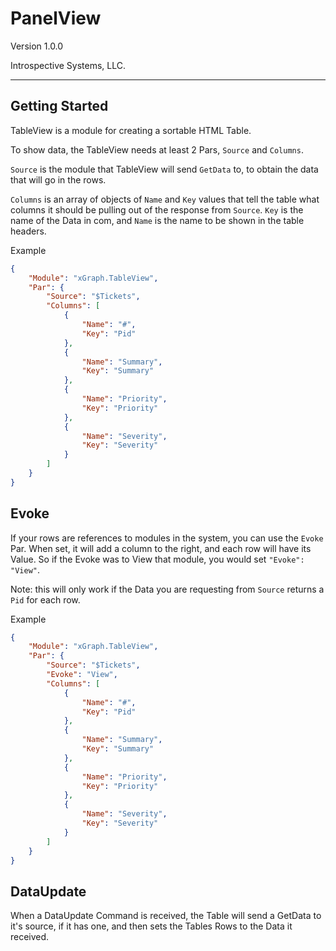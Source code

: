 # PanelView

Version 1.0.0

Introspective Systems, LLC.

---

## Getting Started

TableView is a module for creating a sortable HTML Table.

To show data, the TableView needs at least 2 Pars, `Source` and `Columns`.

`Source` is the module that TableView will send `GetData` to, to obtain the data that will go in the rows.

`Columns` is an array of objects of `Name` and `Key` values that tell the table what columns it should be pulling out of the response from `Source`. `Key` is the name of the Data in com, and `Name` is the name to be shown in the table headers.

Example

``` json
{
    "Module": "xGraph.TableView",
    "Par": {
        "Source": "$Tickets",
        "Columns": [
            {
                "Name": "#",
                "Key": "Pid"
            },
            {
                "Name": "Summary",
                "Key": "Summary"
            },
            {
                "Name": "Priority",
                "Key": "Priority"
            },
            {
                "Name": "Severity",
                "Key": "Severity"
            }
        ]
    }
}
```

## Evoke

If your rows are references to modules in the system, you can use the `Evoke` Par. When set, it will add a column to the right, and each row will have its Value. So if the Evoke was to View that module, you would set `"Evoke": "View"`. 

Note: this will only work if the Data you are requesting from `Source` returns a `Pid` for each row.

Example

``` json
{
    "Module": "xGraph.TableView",
    "Par": {
        "Source": "$Tickets",
        "Evoke": "View",
        "Columns": [
            {
                "Name": "#",
                "Key": "Pid"
            },
            {
                "Name": "Summary",
                "Key": "Summary"
            },
            {
                "Name": "Priority",
                "Key": "Priority"
            },
            {
                "Name": "Severity",
                "Key": "Severity"
            }
        ]
    }
}
```

## DataUpdate

When a DataUpdate Command is received, the Table will send a GetData to it's
source, if it has one, and then sets the Tables Rows to the Data it received.